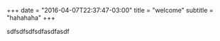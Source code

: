 +++
date = "2016-04-07T22:37:47-03:00"
title = "welcome"
subtitle = "hahahaha"
+++

sdfsdfsdfsdfasdfasdf
